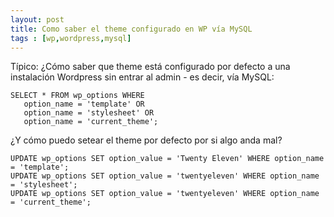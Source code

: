 ```yaml
---
layout: post
title: Como saber el theme configurado en WP vía MySQL
tags : [wp,wordpress,mysql]
--- 
```


Típico: ¿Cómo saber que theme está configurado por defecto a una instalación Wordpress sin entrar al admin - es decir, vía MySQL:

    SELECT * FROM wp_options WHERE 
       option_name = 'template' OR 
       option_name = 'stylesheet' OR 
       option_name = 'current_theme'; 

¿Y cómo puedo setear el theme por defecto por si algo anda mal?

    UPDATE wp_options SET option_value = 'Twenty Eleven' WHERE option_name = 'template';
    UPDATE wp_options SET option_value = 'twentyeleven' WHERE option_name = 'stylesheet';
    UPDATE wp_options SET option_value = 'twentyeleven' WHERE option_name = 'current_theme';


